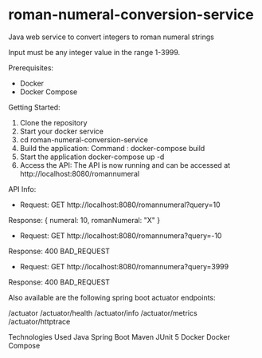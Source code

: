 # roman-numeral-conversion-service


Java web service to convert integers to roman numeral strings

Input must be any integer value in the range 1-3999.

Prerequisites:
* Docker
* Docker Compose

Getting Started:

1. Clone the repository
2. Start your docker service
3. cd roman-numeral-conversion-service
4. Build the application:
   Command : docker-compose build
5. Start the application
   docker-compose up -d
6. Access the API:
The API is now running and can be accessed at http://localhost:8080/romannumeral


API Info:

* Request: GET http://localhost:8080/romannumeral?query=10

Response: { numeral: 10, romanNumeral: "X" }

* Request: GET http://localhost:8080/romannumera?query=-10

Response: 400 BAD_REQUEST

* Request: GET http://localhost:8080/romannumera?query=3999

Response: 400 BAD_REQUEST

Also available are the following spring boot actuator endpoints:

/actuator
/actuator/health
/actuator/info
/actuator/metrics
/actuator/httptrace


Technologies Used
Java
Spring Boot
Maven
JUnit 5
Docker
Docker Compose